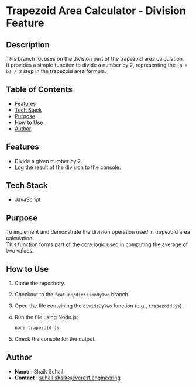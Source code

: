 # Trapezoid Area Calculator - Division Feature

## Description
This branch focuses on the division part of the trapezoid area calculation.  
It provides a simple function to divide a number by 2, representing the `(a + b) / 2` step in the trapezoid area formula.

## Table of Contents
- [Features](#features)
- [Tech Stack](#tech-stack)
- [Purpose](#purpose)
- [How to Use](#how-to-use)
- [Author](#author)

## Features
- Divide a given number by 2.
- Log the result of the division to the console.

## Tech Stack
- JavaScript

## Purpose
To implement and demonstrate the division operation used in trapezoid area calculation.  
This function forms part of the core logic used in computing the average of two values.

## How to Use
1. Clone the repository.
2. Checkout to the `feature/divisionByTwo` branch.
3. Open the file containing the `divideByTwo` function (e.g., `trapezoid.js`).
4. Run the file using Node.js:

   ```bash
   node trapezoid.js
5. Check the console for the output.

## Author
- **Name** : Shaik Suhail
- **Contact** : suhail.shaik@everest.engineering

